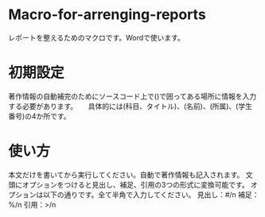 # Macro-for-arrenging-reports
レポートを整えるためのマクロです。Wordで使います。

# 初期設定
著作情報の自動補完のためにソースコード上で()で囲ってある場所に情報を入力する必要があります。 　
具体的には(科目、タイトル)、(名前)、(所属)、(学生番号)の4か所です。

# 使い方
本文だけを書いてから実行してください。自動で著作情報も記入されます。 
文頭にオプションをつけると見出し、補足、引用の3つの形式に変換可能です。 
オプションは以下の通りです。全て半角で入力してください。 
見出し：#/n
補足：%/n
引用：>/n
